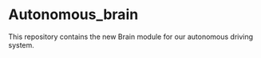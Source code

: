 # Autonomous_brain
This repository contains the new Brain module for our autonomous driving system.

